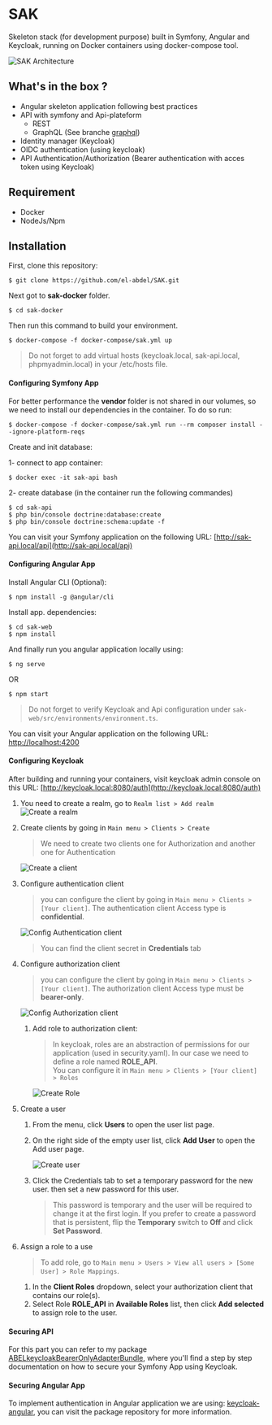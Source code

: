 # SAK

Skeleton stack (for development purpose) built in Symfony, Angular and Keycloak, running on Docker containers using docker-compose tool.


![SAK Architecture](./docs/screenshots/sak-architecture.png)

## What's in the box ?
- Angular skeleton application following best practices
- API with symfony and Api-plateform
    - REST
    - GraphQL (See branche [graphql](https://github.com/el-abdel/SAK/tree/graphql))
- Identity manager (Keycloak)
- OIDC authentication (using keycloak)
- API Authentication/Authorization (Bearer authentication with acces token using Keycloak)

## Requirement

- Docker
- NodeJs/Npm

## Installation

First, clone this repository:

```
$ git clone https://github.com/el-abdel/SAK.git
```

Next got to **sak-docker** folder.

```
$ cd sak-docker
```

Then run this command to build your environment.

```
$ docker-compose -f docker-compose/sak.yml up
```

> Do not forget to add virtual hosts (keycloak.local, sak-api.local, phpmyadmin.local) in your /etc/hosts file.

#### Configuring Symfony App

For better performance the **vendor** folder is not shared in our volumes, so we need to install our dependencies in the container. To do so run:

```
$ docker-compose -f docker-compose/sak.yml run --rm composer install --ignore-platform-reqs
```
Create and init database:

1- connect to app container:

```
$ docker exec -it sak-api bash
```

2- create database (in the container run the following commandes)

```
$ cd sak-api
$ php bin/console doctrine:database:create
$ php bin/console doctrine:schema:update -f
```


You can visit your Symfony application on the following URL: [http://sak-api.local/api](http://sak-api.local/api) 

#### Configuring Angular App

Install Angular CLI (Optional):

```
$ npm install -g @angular/cli
```

Install app. dependencies:

```
$ cd sak-web
$ npm install
```
And finally run you angular application locally using:

```
$ ng serve
```
OR
```
$ npm start
```
> Do not forget to verify Keycloak and Api configuration under `sak-web/src/environments/environment.ts`.

You can visit your Angular application on the following URL: [http://localhost:4200](http://localhost:4200)

#### Configuring Keycloak

After building and running your containers, visit keycloak admin console on this URL: [http://keycloak.local:8080/auth](http://keycloak.local:8080/auth)

1. You need to create a realm, go to ```Realm list > Add realm```
    ![Create a realm](./docs/screenshots/create-a-realm.png)

2. Create clients by going in ```Main menu > Clients > Create```
    > We need to create two clients one for Authorization and another one for Authentication

    ![Create a client](./docs/screenshots/create-a-client.png)

3. Configure authentication client
    > you can configure the client by going in ```Main menu > Clients > [Your client]```. The authentication client Access type is **confidential**.

    ![Config Authentication client](./docs/screenshots/config-authentication-client.png)

    > You can find the client secret in **Credentials** tab

4. Configure authorization client
    > you can configure the client by going in ```Main menu > Clients > [Your client]```. The authorization client Access type must be **bearer-only**.
    
    ![Config Authorization client](./docs/screenshots/config-autorization-client.png)

    1. Add role to authorization client:

        > In keycloak, roles are an abstraction of permissions for our application (used in security.yaml). In our case we need to define a role named **ROLE_API**. <br>
        >You can configure it in ```Main menu > Clients > [Your client] > Roles```

        ![Create Role](./docs/screenshots/create-a-role.png)

5. Create a user
    1. From the menu, click **Users** to open the user list page.

    2. On the right side of the empty user list, click **Add User** to open the Add user page.

        ![Create user](./docs/screenshots/add-user.png)

    3. Click the Credentials tab to set a temporary password for the new user. then set a new password for this user.

        > This password is temporary and the user will be required to change it at the first login. If you prefer to create a password that is persistent, flip the **Temporary** switch to **Off** and click **Set Password**.

6. Assign a role to a use
    
    > To add role, go to ```Main menu > Users > View all users > [Some User] > Role Mappings```.

    1. In the **Client Roles** dropdown, select your authorization client that contains our role(s).
    2. Select Role **ROLE_API** in **Available Roles** list, then click **Add selected** to assign role to the user.


#### Securing API

For this part you can refer to my package [ABELkeycloakBearerOnlyAdapterBundle](https://github.com/el-abdel/ABELkeycloakBearerOnlyAdapterBundle), where you'll find a step by step documentation on how to secure your Symfony App using Keycloak.

#### Securing Angular App

To implement authentication in Angular application we are using: [keycloak-angular](https://github.com/mauriciovigolo/keycloak-angular), you can visit the package repository for more information.
